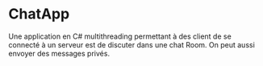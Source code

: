 # ChatApp
Une application en C# multithreading permettant à des client de se connecté à un serveur est de discuter dans une chat Room. On peut aussi envoyer des messages privés.
